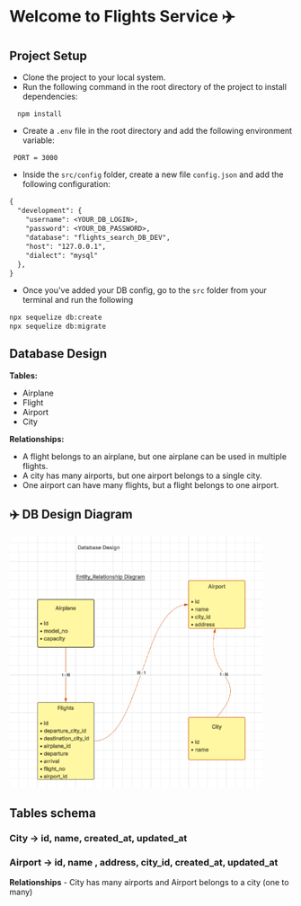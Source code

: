 # Welcome to Flights Service ✈️

## Project Setup
- Clone the project to your local system.
- Run the following command in the root directory of the project to install dependencies:  
```
  npm install
```
- Create a `.env` file in the root directory and add the following environment variable:
```
 PORT = 3000
```
- Inside the `src/config` folder, create a new file `config.json` and add the following configuration:

```
{
  "development": {
    "username": <YOUR_DB_LOGIN>,
    "password": <YOUR_DB_PASSWORD>,
    "database": "flights_search_DB_DEV",
    "host": "127.0.0.1",
    "dialect": "mysql"
  },
}
```
- Once you've added your DB config, go to the `src` folder from your terminal and run the following

```
npx sequelize db:create
npx sequelize db:migrate
```

## Database Design
**Tables:**
  - Airplane
  - Flight
  - Airport
  - City

**Relationships:**
  - A flight belongs to an airplane, but one airplane can be used in multiple flights.
  - A city has many airports, but one airport belongs to a single city.
  - One airport can have many flights, but a flight belongs to one airport.

<h2>✈️ DB Design Diagram</h2>
<img src="images/dbDesign.png" alt="Db Design Screenshot" width="450" style="border-radius:15px;" />

## Tables schema
### City -> id, name, created_at, updated_at
### Airport -> id, name , address, city_id, created_at, updated_at
  **Relationships**
    - City has many airports and Airport belongs to a city (one to many)
